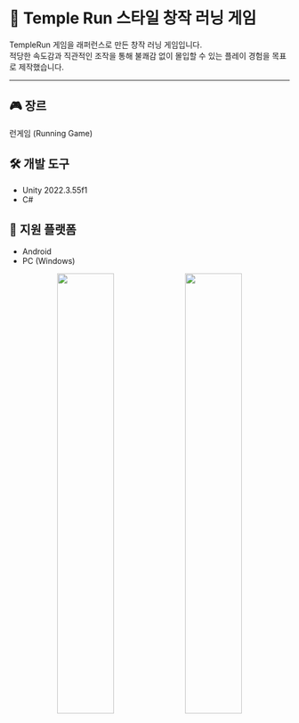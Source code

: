 # 🏃 Temple Run 스타일 창작 러닝 게임

TempleRun 게임을 래퍼런스로 만든 창작 러닝 게임입니다.  
적당한 속도감과 직관적인 조작을 통해 불쾌감 없이 몰입할 수 있는 플레이 경험을 목표로 제작했습니다.

---

## 🎮 장르  
런게임 (Running Game)

## 🛠 개발 도구  
- Unity 2022.3.55f1  
- C#

## 📱 지원 플랫폼  
- Android  
- PC (Windows)

<p align="center">
  <img src="https://github.com/user-attachments/assets/d705d6d6-ee26-4013-bcad-684d778eecee" width="45%" />
  <img src="https://github.com/user-attachments/assets/2845d590-200c-4bc0-9bae-fd7b82b21fd7" width="45%" />
</p>
